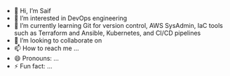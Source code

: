 - 👋 Hi, I’m Saif
- 👀 I’m interested in DevOps engineering
- 🌱 I’m currently learning Git for version control, AWS SysAdmin, IaC tools such as Terraform and Ansible, Kubernetes, and CI/CD pipelines
- 💞️ I’m looking to collaborate on 
- 📫 How to reach me ...
- 😄 Pronouns: ...
- ⚡ Fun fact: ...

<!---
srahman637/srahman637 is a ✨ special ✨ repository because its `README.md` (this file) appears on your GitHub profile.
You can click the Preview link to take a look at your changes.
--->
